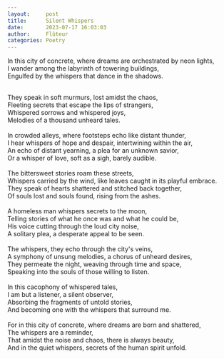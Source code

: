 ```yaml
---
layout:     post
title:      Silent Whispers
date:       2023-07-17 16:03:03 
author:     Flûteur
categories: Poetry
---
```

In this city of concrete, where dreams are orchestrated by neon lights,
<br>
I wander among the labyrinth of towering buildings,
<br>
Engulfed by the whispers that dance in the shadows.
<br>

<br>
They speak in soft murmurs, lost amidst the chaos,
<br>
Fleeting secrets that escape the lips of strangers,
<br>
Whispered sorrows and whispered joys,
<br>
Melodies of a thousand unheard tales.
<br>

<br>
In crowded alleys, where footsteps echo like distant thunder,
<br>
I hear whispers of hope and despair, intertwining within the air,
<br>
An echo of distant yearning, a plea for an unknown savior,
<br>
Or a whisper of love, soft as a sigh, barely audible.
<br>

<br>
The bittersweet stories roam these streets,
<br>
Whispers carried by the wind, like leaves caught in its playful embrace.
<br>
They speak of hearts shattered and stitched back together,
<br>
Of souls lost and souls found, rising from the ashes.
<br>

<br>
A homeless man whispers secrets to the moon,
<br>
Telling stories of what he once was and what he could be,
<br>
His voice cutting through the loud city noise,
<br>
A solitary plea, a desperate appeal to be seen.
<br>

<br>
The whispers, they echo through the city's veins,
<br>
A symphony of unsung melodies, a chorus of unheard desires,
<br>
They permeate the night, weaving through time and space,
<br>
Speaking into the souls of those willing to listen.
<br>

<br>
In this cacophony of whispered tales,
<br>
I am but a listener, a silent observer,
<br>
Absorbing the fragments of untold stories,
<br>
And becoming one with the whispers that surround me.
<br>

<br>
For in this city of concrete, where dreams are born and shattered,
<br>
The whispers are a reminder,
<br>
That amidst the noise and chaos, there is always beauty,
<br>
And in the quiet whispers, secrets of the human spirit unfold.